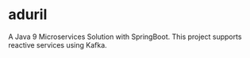 # aduril
A Java 9 Microservices Solution with SpringBoot. This project supports reactive services using Kafka.

